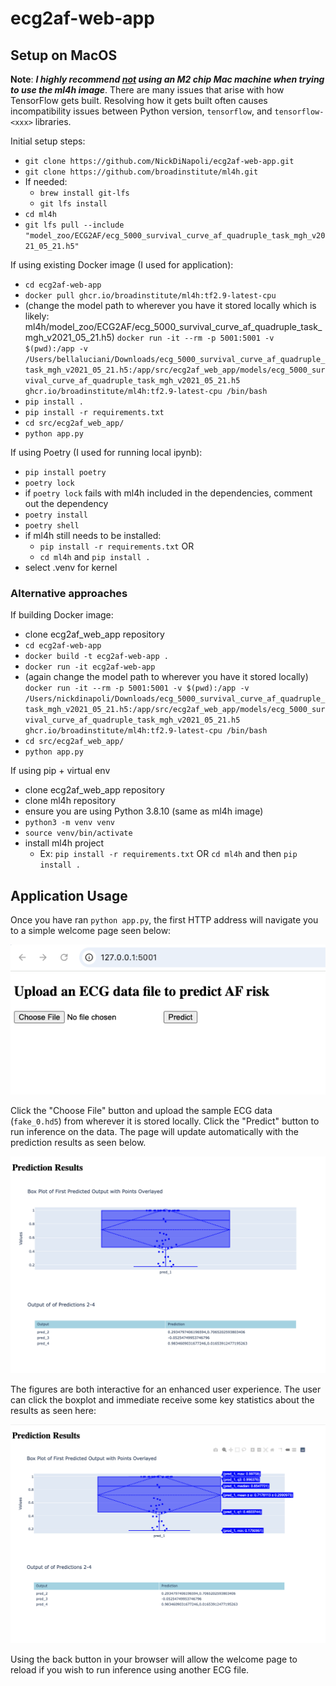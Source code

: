 # ecg2af-web-app

## Setup on MacOS

**Note**: ***I highly recommend <u>not</u> using an M2 chip Mac machine when trying to use the ml4h image***. There are many issues that arise with how TensorFlow gets built. Resolving how it gets built often causes incompatibility issues between Python version, `tensorflow`, and `tensorflow-<xxx>` libraries.

Initial setup steps:
- `git clone https://github.com/NickDiNapoli/ecg2af-web-app.git`
- `git clone https://github.com/broadinstitute/ml4h.git`
- If needed:
  - `brew install git-lfs`
  - `git lfs install`
- `cd ml4h`
- `git lfs pull --include "model_zoo/ECG2AF/ecg_5000_survival_curve_af_quadruple_task_mgh_v2021_05_21.h5"`

If using existing Docker image (I used for application):
- `cd ecg2af-web-app`
- `docker pull ghcr.io/broadinstitute/ml4h:tf2.9-latest-cpu`
- (change the model path to wherever you have it stored locally which is likely: ml4h/model_zoo/ECG2AF/ecg_5000_survival_curve_af_quadruple_task_mgh_v2021_05_21.h5) `docker run -it --rm -p 5001:5001 -v $(pwd):/app -v /Users/bellaluciani/Downloads/ecg_5000_survival_curve_af_quadruple_task_mgh_v2021_05_21.h5:/app/src/ecg2af_web_app/models/ecg_5000_survival_curve_af_quadruple_task_mgh_v2021_05_21.h5 ghcr.io/broadinstitute/ml4h:tf2.9-latest-cpu /bin/bash`
- `pip install .`
- `pip install -r requirements.txt`
- `cd src/ecg2af_web_app/`
- `python app.py`

If using Poetry (I used for running local ipynb):
- `pip install poetry`
- `poetry lock`
- if `poetry lock` fails with ml4h included in the dependencies, comment out the dependency
- `poetry install`
- `poetry shell` 
- if ml4h still needs to be installed: 
    - `pip install -r requirements.txt` OR
    - `cd ml4h` and `pip install .`
- select .venv for kernel

### Alternative approaches

If building Docker image:
- clone ecg2af_web_app repository
- `cd ecg2af-web-app`
- `docker build -t ecg2af-web-app .`
- `docker run -it ecg2af-web-app`
- (again change the model path to wherever you have it stored locally) `docker run -it --rm -p 5001:5001 -v $(pwd):/app -v /Users/nickdinapoli/Downloads/ecg_5000_survival_curve_af_quadruple_task_mgh_v2021_05_21.h5:/app/src/ecg2af_web_app/models/ecg_5000_survival_curve_af_quadruple_task_mgh_v2021_05_21.h5 ghcr.io/broadinstitute/ml4h:tf2.9-latest-cpu /bin/bash`
- `cd src/ecg2af_web_app/`
- `python app.py`

If using pip + virtual env
- clone ecg2af_web_app repository
- clone ml4h repository
- ensure you are using Python 3.8.10 (same as ml4h image)
- `python3 -m venv venv`
- `source venv/bin/activate`
- install ml4h project
  - Ex: `pip install -r requirements.txt` OR `cd ml4h` and then `pip install .`


## Application Usage

Once you have ran `python app.py`, the first HTTP address will navigate you to a simple welcome page seen below:

![welcome_page](images/welcome_page.png)

Click the "Choose File" button and upload the sample ECG data (`fake_0.hd5`) from wherever it is stored locally. Click the "Predict" button to run inference on the data. The page will update automatically with the prediction results as seen below. 

![results_page](images/results_page.png)

The figures are both interactive for an enhanced user experience. The user can click the boxplot and immediate receive some key statistics about the results as seen here:

![interactive_results](images/interactive_results.png)

Using the back button in your browser will allow the welcome page to reload if you wish to run inference using another ECG file. 
